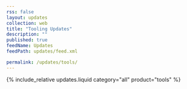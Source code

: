 ```yaml
---
rss: false
layout: updates
collection: web
title: "Tooling Updates"
description: ""
published: true
feedName: Updates
feedPath: updates/feed.xml

permalink: /updates/tools/
---
```

{% include_relative updates.liquid category="all" product="tools" %}